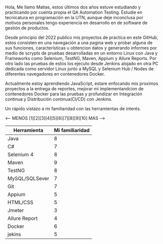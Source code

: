 Hola, Me llamo Matias, estos últimos dos años estuve estudiando y practicando por cuenta propia el QA Automation Testing. Estudie en tecnicatura en programación en la UTN, aunque deje inconclusa por motivos personales tengo experiencia en desarrollo en de software de gestión de productos.

Desde principio del 2022 publico mis proyectos de practica en este GitHub, estos consisten en una navegación a una pagina web y probar alguna de sus funciones, características u obtencion datos y generando informes  por medio de scrypts de pruebas desarrolladas en un entorno Linux con Java y Frameworks como Selenium, TestNG, Maven, Appium y Allure Reports. Por otro lado las pruebas de estos los ejecuto desde Jenkins alojado en otra PC dedicada como servidor Linux junto a MySQL y Selenium Hub / Nodes de diferentes navegadores en contenedores Docker.

Actualmente estoy aprendiendo JavaScript, estare enfocando mis proximos proyectos a la entrega de reportes,  mejorar mi implementandcion de contenedores Docker para las pruebas y profundizar en Integración continua y Distribución continua(CI/CD) con Jenkins.

Un rápido vistazo a mi familiaridad con las herramientas de interés.

<-- MENOS [1][2][3][4][5][6][7][8][9][10] MAS -->

| Herramienta  | Mi familiaridad |
| ------------- | ------------- |
| Java  | 8 |
| C#  | 7  |
| Selenium 4 | 8 |
| Maven | 9 |
| TestNG | 8 |
| MySQL/SQLSever | 7 |
| Git | 7 |
| Appium | 5 |
| HTML/CSS | 5 |
| Jmeter | 3 |
| Allure Report | 4 |
| Docker | 6 |
| jekins | 5 |
